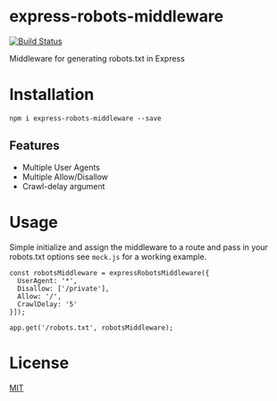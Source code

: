 # express-robots-middleware

[![Build Status](https://travis-ci.org/chriswalkr/express-robots-middleware.svg?branch=master)](https://travis-ci.org/chriswalkr/express-robots-middleware)

Middleware for generating robots.txt in Express

# Installation

~~~
npm i express-robots-middleware --save
~~~

## Features

* Multiple User Agents
* Multiple Allow/Disallow
* Crawl-delay argument

# Usage

Simple initialize and assign the middleware to a route and pass in your robots.txt options see 
`mock.js` for a working example. 

~~~
const robotsMiddleware = expressRobotsMiddleware({
  UserAgent: '*',
  Disallow: ['/private'],
  Allow: '/',
  CrawlDelay: '5'
}]);

app.get('/robots.txt', robotsMiddleware);
~~~

# License

[MIT](LICENSE)

